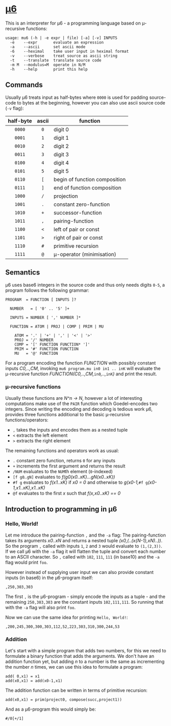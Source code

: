 # [μ6](https://esolangs.org/wiki/Mu6)

This is an interpreter for μ6 - a programming language based on μ-recursive
functions:

```
usage: mu6 (-h | -e expr | file) [-a] [-v] INPUTS
  -e    --expr       evaluate an expression
  -a    --ascii      set ascii mode
  -6    --heximal    take user input in heximal format
  -v    --verbose    treat source as ascii string
  -t    --translate  translate source code
  -m M  --modulus=M  operate in N/M
  -h    --help       print this help
```

## Commands

Usually μ6 treats input as half-bytes where `0000` is used for padding
source-code to bytes at the beginning, however you can also use ascii source
code (`-v` flag):

| half-byte | ascii | function                      |
|:---------:|:-----:|-------------------------------|
|   `0000`  |  `0`  | digit 0                       |
|   `0001`  |  `1`  | digit 1                       |
|   `0010`  |  `2`  | digit 2                       |
|   `0011`  |  `3`  | digit 3                       |
|   `0100`  |  `4`  | digit 4                       |
|   `0101`  |  `5`  | digit 5                       |
|   `0110`  |  `[`  | begin of function composition |
|   `0111`  |  `]`  | end of function composition   |
|   `1000`  |  `/`  | projection                    |
|   `1001`  |  `.`  | constant zero-function        |
|   `1010`  |  `+`  | successor-function            |
|   `1011`  |  `,`  | pairing-function              |
|   `1100`  |  `<`  | left of pair or const         |
|   `1101`  |  `>`  | right of pair or const        |
|   `1110`  |  `#`  | primitive recursion           |
|   `1111`  |  `@`  | μ-operator (minimisation)     |


## Semantics

μ6 uses base6 integers in the source code and thus only needs digits `0-5`, a
program follows the following grammar:

```
PROGRAM  = FUNCTION [ INPUTS ]?

  NUMBER   = [ '0' .. '5' ]+

  INPUTS = NUMBER [ ',' NUMBER ]*

  FUNCTION = ATOM | PROJ | COMP | PRIM | MU

    ATOM = '.' | '+' | ',' | '<' | '>'
    PROJ = '/' NUMBER
    COMP = '[' FUNCTION FUNCTION* ']'
    PRIM = '#' FUNCTION FUNCTION
    MU   = '@' FUNCTION
```

For a program encoding the function *FUNCTION* with possibly constant inputs
*C0,..,CM*, invoking `mu6 program.mu in0 in1 .. inK` will evaluate the
μ-recursive function *FUNCTION(C0,..,CM,*`in0`*,..,*`inK`*)* and print the
result.

### μ-recursive functions

Usually these functions are *N^n -> N*, however a lot of interesting
computations make use of the `PAIR` function which Goedel-encodes two integers.
Since writing the encoding and decoding is tedious work μ6, provides three
functions additional to the basic μ-recursive functions/operators:

  - `,` takes the inputs and encodes them as a nested tuple
  - `<` extracts the left element
  - `>` extracts the right element

The remaining functions and operators work as usual:

  - `.` constant zero function, returns `0` for any inputs
  - `+` increments the first argument and returns the result
  - `/NUM` evaluates to the `NUM`th element (`0`-indexed)
  - `[f g0`*..*`gN]` evaluates to *f(g0(x0..xK)...gN(x0..xK))*
  - `#f g` evaluates to *f(x1..xK)* if *x0 = 0* and otherwise
     to *g(x0-1,*`#f g`*(x0-1,x1..xK),x1..xK)*
  - `@f` evaluates to the first *x* such that *f(x,x0..xK) == 0*


## Introduction to programming in μ6


### Hello, World!

Let me introduce the pairing-function `,` and the `-a` flag: The
pairing-function takes its arguments *x0..xN* and returns a nested tuple
*(x0,(..(x{N-1},xN)..))*. So the program `,` called with inputs `1`, `2` and
`3` would evaluate to `(1,(2,3))`. If we call μ6 with the `-a` flag it will
flatten the tuple and convert each number to an ASCII character. So `,` called
with `102`, `111`, `111` (in base10) and the `-a` flag would print `foo`.

However instead of supplying user input we can also provide constant inputs (in
base6) in the μ6-program itself:

    ,250,303,303

The first `,` is the μ6-program - simply encode the inputs as a tuple - and the
remaining `250,303,303` are the constant inputs `102,111,111`. So running that
with the `-a` flag will also print `foo`.

Now we can use the same idea for printing `Hello, World!`:

    ,200,245,300,300,303,112,52,223,303,310,300,244,53


### Addition

Let's start with a simple program that adds two numbers, for this we need to
formulate a binary function that adds the arguments. We don't have an addition
function yet, but adding *n* to a number is the same as incrementing the number
*n* times, we can use this idea to formulate a program:

    add( 0,x1) = x1
    add(x0,x1) = add(x0-1,x1)

The addition function can be written in terms of primitive recursion:

    add(x0,x1) = prim(project0, compose(succ,project1))

And as a μ6-program this would simply be:

    #/0[+/1]
